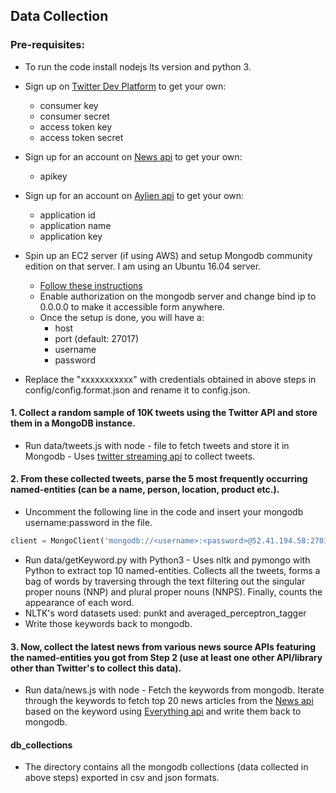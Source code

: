 
## Data Collection

### Pre-requisites:

- To run the code install nodejs lts version and python 3. 

- Sign up on [Twitter Dev Platform](https://developer.twitter.com) to get your own:
    - consumer key
    - consumer secret
    - access token key
    - access token secret

- Sign up for an account on [News api](https://newsapi.org/) to get your own:
    - apikey
    
- Sign up for an account on [Aylien api](https://aylien.com) to get your own:
    - application id
    - application name
    - application key

- Spin up an EC2 server (if using AWS) and setup Mongodb community edition on that server. I am using an Ubuntu 16.04 server.
  - [Follow these instructions](https://docs.mongodb.com/manual/tutorial/install-mongodb-on-ubuntu/)
  - Enable authorization on the mongodb server and change bind ip to 0.0.0.0 to make it accessible form anywhere. 
  - Once the setup is done, you will have a:
    - host
    - port (default: 27017)
    - username  
    - password
    
- Replace the "xxxxxxxxxxx" with credentials obtained in above steps in config/config.format.json and rename it to config.json.

#### 1. Collect a random sample of 10K tweets using the Twitter API and store them in a MongoDB instance.
    
   - Run data/tweets.js with node - file to fetch tweets and store it in Mongodb - Uses [twitter streaming api](https://developer.twitter.com/en/docs/tweets/sample-realtime/overview/GET_statuse_sample) to collect tweets.
    
#### 2. From these collected tweets, parse the 5 most frequently occurring named-entities (can be a name, person, location, product etc.).

   - Uncomment the following line in the code and insert your mongodb username:password in the file.
   ```python
   client = MongoClient('mongodb://<username>:<password>@52.41.194.58:27017/application-task')
   ```
   - Run data/getKeyword.py with Python3 - Uses nltk and pymongo with Python to extract top 10 named-entities. Collects all the tweets, forms a bag of words by traversing through the text filtering out the singular proper nouns (NNP) and plural proper nouns (NNPS). Finally, counts the appearance of each word.
   - NLTK's word datasets used: punkt and averaged_perceptron_tagger
   - Write those keywords back to mongodb. 
      

#### 3. Now, collect the latest news from various news source APIs featuring the named-entities you got from Step 2 (use at least one other API/library other than Twitter's to collect this data).
       
   - Run data/news.js with node - Fetch the keywords from mongodb. Iterate through the keywords to fetch top 20 news articles from the [News api](https://newsapi.org/) based on the keyword using [Everything api](https://newsapi.org/docs/endpoints/everything) and write them back to mongodb.
    
#### db_collections
   - The directory contains all the mongodb collections (data collected in above steps) exported in csv and json formats.